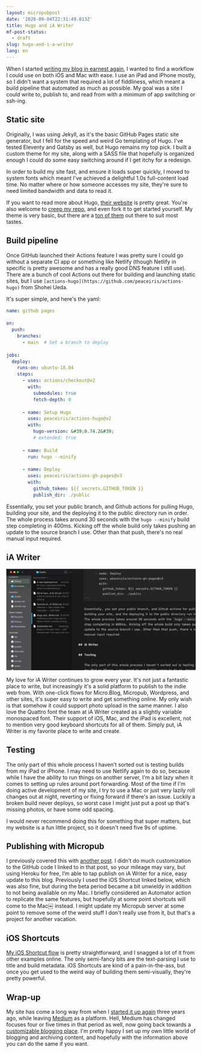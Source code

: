 ```yaml
---
layout: micropubpost
date: '2020-09-04T22:31:49.013Z'
title: Hugo and iA Writer
mf-post-status:
  - draft
slug: hugo-and-i-a-writer
lang: en
---
```


When I started [writing my blog in earnest again](https://www.brookshelley.com/posts/2017-08-01-markdown-books-blog/), I wanted to find a workflow I could use on both iOS and Mac with ease. I use an iPad and iPhone mostly, so I didn&#39;t want a system that required a lot of fiddliness, which meant a build pipeline that automated as much as possible. My goal was a site I could write to, publish to, and read from with a minimum of app switching or ssh-ing.

## Static site

Originally, I was using Jekyll, as it&#39;s the basic GitHub Pages static site generator, but I fell for the speed and weird Go templating of Hugo. I&#39;ve tested Eleventy and Gatsby as well, but Hugo remains my top pick. I built a custom theme for my site, along with a SASS file that hopefully is organized enough I could do some easy switching around if I get itchy for a redesign.

In order to build my site fast, and ensure it loads super quickly, I moved to system fonts which meant I&#39;ve achieved a delightful 1.0s full-content load time. No matter where or how someone accesses my site, they&#39;re sure to need limited bandwidth and data to read it.

If you want to read more about Hugo, [their website](https://gohugo.io) is pretty great. You&#39;re also welcome to [creep my repo](https://github.com/brookshelley/brookshelley.github.com), and even fork it to get started yourself. My theme is very basic, but there are a [ton of them](https://themes.gohugo.io) out there to suit most tastes.

## Build pipeline

Once GitHub launched their Actions feature I was pretty sure I could go without a separate CI app or something like Netlify (though Netlify in specific is pretty awesome and has a really good DNS feature I still use). There are a bunch of cool Actions out there for building and launching static sites, but I use `[actions-hugo](https://github.com/peaceiris/actions-hugo)` from Shohei Ueda.

It&#39;s super simple, and here&#39;s the yaml:

```YAML
name: github pages

on:
  push:
    branches:
      - main  # Set a branch to deploy

jobs:
  deploy:
    runs-on: ubuntu-18.04
    steps:
      - uses: actions/checkout@v2
        with:
          submodules: true 
          fetch-depth: 0

      - name: Setup Hugo
        uses: peaceiris/actions-hugo@v2
        with:
          hugo-version: &#39;0.74.2&#39;
          # extended: true

      - name: Build
        run: hugo --minify

      - name: Deploy
        uses: peaceiris/actions-gh-pages@v3
        with:
          github_token: ${{ secrets.GITHUB_TOKEN }}
          publish_dir: ./public
```

Essentially, you set your public branch, and Github actions for pulling Hugo, building your site, and the deploying it to the public directory run in order. The whole process takes around 30 seconds with the `hugo --minify` build step completing in 400ms. Kicking off the whole build only takes pushing an update to the source branch I use. Other than that push, there&#39;s no real manual input required.

## iA Writer

![iawriter](/photos/iawriter.jpg)

My love for iA Writer continues to grow every year. It&#39;s not just a fantastic place to write, but increasingly it&#39;s a solid platform to publish to the indie web from. With one-click flows for Micro.Blog, Micropub, Wordpress, and other sites, it&#39;s super easy to write and get something online. My only wish is that somehow it could support photo upload in the same manner. I also love the Quattro font the team at iA Writer created as a slightly variable monospaced font. Their support of iOS, Mac, and the iPad is excellent, not to mention very good keyboard shortcuts for all of them. Simply put, iA Writer is my favorite place to write and create.

## Testing

The only part of this whole process I haven&#39;t sorted out is testing builds from my iPad or iPhone. I may need to use Netlify again to do so, because while I have the ability to run things on another server, I&#39;m a bit lazy when it comes to setting up rules around port forwarding. Most of the time if I&#39;m doing active development of my site, I try to use a Mac or just very lazily roll changes out at night, reverting or fixing forward if there&#39;s an issue. Luckily a broken build never deploys, so worst case I might just put a post up that&#39;s missing photos, or have some odd spacing.

I would never recommend doing this for something that super matters, but my website is a fun little project, so it doesn&#39;t need five 9s of uptime.

## Publishing with Micropub

I previously covered this with [another post](https://www.brookshelley.com/posts/microposting/). I didn’t do much customization to the GitHub code I linked to in that post, so your mileage may vary, but using Heroku for free, I’m able to tap publish on iA Writer for a nice, easy update to this blog. Previously I used the iOS Shortcut linked below, which was also fine, but during the beta period became a bit unwieldy in addition to not being available on my Mac. I briefly considered an Automator action to replicate the same features, but hopefully at some point shortcuts will come to the Mac￼ instead. I might update my Micropub server at some point to remove some of the weird stuff I don&#39;t really use from it, but that&#39;s a project for another vacation.

## iOS Shortcuts

[My iOS Shortcut flow](https://www.icloud.com/shortcuts/fcea1fc7792a4be7952e9d4ac6e34018) is pretty straightforward, and I snagged a lot of it from other examples online. The only semi-fancy bits are the text-parsing I use to title and build metadata. iOS Shortcuts are kind of a pain-in-the-ass, but once you get used to the weird way of building them semi-visually, they&#39;re pretty powerful.

## Wrap-up

My site has come a long way from when I [started it up again](https://www.brookshelley.com/posts/2017-08-01-markdown-books-blog/) three years ago, while leaving [Medium](https://medium.com/@brookshelley) as a platform. Hell, Medium has changed focuses four or five times in that period as well, now going back towards a [customizable blogging place](https://blog.medium.com/whats-around-the-corner-for-medium-b79e8764c9cd). I&#39;m pretty happy I set up my own little world of blogging and archiving content, and hopefully with the information above you can do the same if you want.
